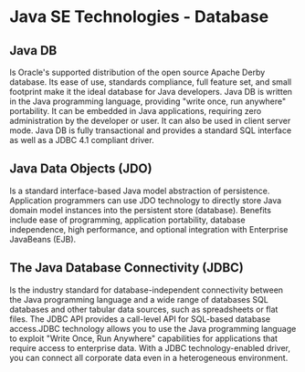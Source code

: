 # Java SE Technologies - Database

## Java DB

Is Oracle's supported distribution of the open source Apache Derby database. Its ease of use, standards compliance, full feature set, and small footprint make it the ideal database for Java developers. Java DB is written in the Java programming language, providing "write once, run anywhere" portability. It can be embedded in Java applications, requiring zero administration by the developer or user. It can also be used in client server mode. Java DB is fully transactional and provides a standard SQL interface as well as a JDBC 4.1 compliant driver.

## Java Data Objects (JDO)

Is a standard interface-based Java model abstraction of persistence. Application programmers can use JDO technology to directly store Java domain model instances into the persistent store (database). Benefits include ease of programming, application portability, database independence, high performance, and optional integration with Enterprise JavaBeans (EJB). 

## The Java Database Connectivity (JDBC)

Is the industry standard for database-independent connectivity between the Java programming language and a wide range of databases SQL databases and other tabular data sources, such as spreadsheets or flat files. The JDBC API provides a call-level API for SQL-based database access.JDBC technology allows you to use the Java programming language to exploit "Write Once, Run Anywhere" capabilities for applications that require access to enterprise data. With a JDBC technology-enabled driver, you can connect all corporate data even in a heterogeneous environment.